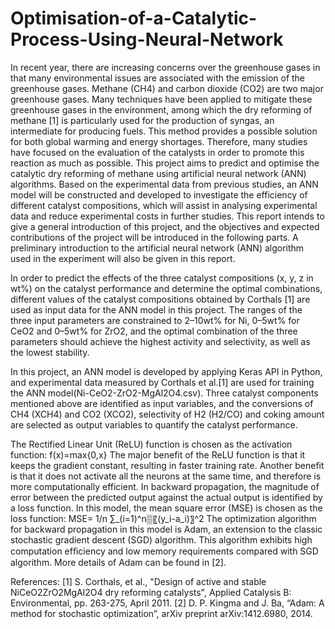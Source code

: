 # Optimisation-of-a-Catalytic-Process-Using-Neural-Network
In recent year, there are increasing concerns over the greenhouse gases in that many environmental issues are associated with the emission of the greenhouse gases. Methane (CH4) and carbon dioxide (CO2) are two major greenhouse gases. Many techniques have been applied to mitigate these greenhouse gases in the environment, among which the dry reforming of methane [1] is particularly used for the production of syngas, an intermediate for producing fuels. This method provides a possible solution for both global warming and energy shortages. Therefore, many studies have focused on the evaluation of the catalysts in order to promote this reaction as much as possible. This project aims to predict and optimise the catalytic dry reforming of methane using artificial neural network (ANN) algorithms. Based on the experimental data from previous studies, an ANN model will be constructed and developed to investigate the efficiency of different catalyst compositions, which will assist in analysing experimental data and reduce experimental costs in further studies. This report intends to give a general introduction of this project, and the objectives and expected contributions of the project will be introduced in the following parts. A preliminary introduction to the artificial neural network (ANN) algorithm used in the experiment will also be given in this report. 

In order to predict the effects of the three catalyst compositions (x, y, z in wt%) on the catalyst performance and determine the optimal combinations, different values of the catalyst compositions obtained by Corthals [1] are used as input data for the ANN model in this project. The ranges of the three input parameters are constrained to 2–10wt% for Ni, 0–5wt% for CeO2 and 0–5wt% for ZrO2, and the optimal combination of the three parameters should achieve the highest activity and selectivity, as well as the lowest stability.

In this project, an ANN model is developed by applying Keras API in Python, and experimental data measured by Corthals et al.[1] are used for training the ANN model(Ni-CeO2-ZrO2-MgAl2O4.csv). Three catalyst components mentioned above are identified as input variables, and the conversions of CH4 (XCH4) and CO2 (XCO2), selectivity of H2 (H2/CO) and coking amount are selected as output variables to quantify the catalyst performance.

The Rectified Linear Unit (ReLU) function is chosen as the activation function:
f(x)=max{0,x}
The major benefit of the ReLU function is that it keeps the gradient constant, resulting in faster training rate. Another benefit is that it does not activate all the neurons at the same time, and therefore is more computationally efficient.
In backward propagation, the magnitude of error between the predicted output against the actual output is identified by a loss function. In this model, the mean square error (MSE) is chosen as the loss function:
MSE=  1/n ∑_(i=1)^n▒〖(y_i-a_i)〗^2 
The optimization algorithm for backward propagation in this model is Adam, an extension to the classic stochastic gradient descent (SGD) algorithm. This algorithm exhibits high computation efﬁciency and low memory requirements compared with SGD algorithm. More details of Adam can be found in [2].

References:
[1]	S. Corthals, et al., "Design of active and stable NiCeO2ZrO2MgAl2O4 dry reforming catalysts", Applied Catalysis B: Environmental, pp. 263-275, April 2011. 
[2]	D. P. Kingma and J. Ba, “Adam: A method for stochastic optimization”, arXiv preprint arXiv:1412.6980, 2014.
